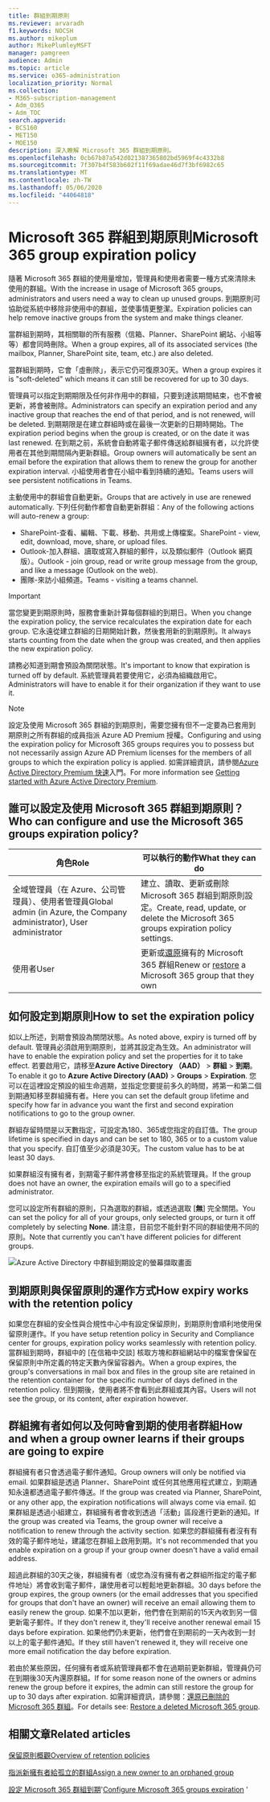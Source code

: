 ```yaml
---
title: 群組到期原則
ms.reviewer: arvaradh
f1.keywords: NOCSH
ms.author: mikeplum
author: MikePlumleyMSFT
manager: pamgreen
audience: Admin
ms.topic: article
ms.service: o365-administration
localization_priority: Normal
ms.collection:
- M365-subscription-management
- Adm_O365
- Adm_TOC
search.appverid:
- BCS160
- MET150
- MOE150
description: 深入瞭解 Microsoft 365 群組到期原則。
ms.openlocfilehash: 0cb67b87a542d021387365802bd5969f4c4332b8
ms.sourcegitcommit: 7f307b4f583b602f11f69adae46d7f3bf6982c65
ms.translationtype: MT
ms.contentlocale: zh-TW
ms.lasthandoff: 05/06/2020
ms.locfileid: "44064818"
---
```

# <a name="microsoft-365-group-expiration-policy"></a><span data-ttu-id="c11ea-103">Microsoft 365 群組到期原則</span><span class="sxs-lookup"><span data-stu-id="c11ea-103">Microsoft 365 group expiration policy</span></span>

<span data-ttu-id="c11ea-104">隨著 Microsoft 365 群組的使用量增加，管理員和使用者需要一種方式來清除未使用的群組。</span><span class="sxs-lookup"><span data-stu-id="c11ea-104">With the increase in usage of Microsoft 365 groups, administrators and users need a way to clean up unused groups.</span></span> <span data-ttu-id="c11ea-105">到期原則可協助從系統中移除非使用中的群組，並使事情更整潔。</span><span class="sxs-lookup"><span data-stu-id="c11ea-105">Expiration policies can help remove inactive groups from the system and make things cleaner.</span></span>

<span data-ttu-id="c11ea-106">當群組到期時，其相關聯的所有服務（信箱、Planner、SharePoint 網站、小組等等）都會同時刪除。</span><span class="sxs-lookup"><span data-stu-id="c11ea-106">When a group expires, all of its associated services (the mailbox, Planner, SharePoint site, team, etc.) are also deleted.</span></span>

<span data-ttu-id="c11ea-107">當群組到期時，它會「虛刪除」，表示它仍可復原30天。</span><span class="sxs-lookup"><span data-stu-id="c11ea-107">When a group expires it is "soft-deleted" which means it can still be recovered for up to 30 days.</span></span>

<span data-ttu-id="c11ea-108">管理員可以指定到期期限及任何非作用中的群組，只要到達該期間結束，也不會被更新，將會被刪除。</span><span class="sxs-lookup"><span data-stu-id="c11ea-108">Administrators can specify an expiration period and any inactive group that reaches the end of that period, and is not renewed, will be deleted.</span></span> <span data-ttu-id="c11ea-109">到期期限是在建立群組時或在最後一次更新的日期時開始。</span><span class="sxs-lookup"><span data-stu-id="c11ea-109">The expiration period begins when the group is created, or on the date it was last renewed.</span></span> <span data-ttu-id="c11ea-110">在到期之前，系統會自動將電子郵件傳送給群組擁有者，以允許使用者在其他到期間隔內更新群組。</span><span class="sxs-lookup"><span data-stu-id="c11ea-110">Group owners will automatically be sent an email before the expiration that allows them to renew the group for another expiration interval.</span></span> <span data-ttu-id="c11ea-111">小組使用者會在小組中看到持續的通知。</span><span class="sxs-lookup"><span data-stu-id="c11ea-111">Teams users will see persistent notifications in Teams.</span></span>

<span data-ttu-id="c11ea-112">主動使用中的群組會自動更新。</span><span class="sxs-lookup"><span data-stu-id="c11ea-112">Groups that are actively in use are renewed automatically.</span></span> <span data-ttu-id="c11ea-113">下列任何動作都會自動更新群組：</span><span class="sxs-lookup"><span data-stu-id="c11ea-113">Any of the following actions will auto-renew a group:</span></span>
- <span data-ttu-id="c11ea-114">SharePoint-查看、編輯、下載、移動、共用或上傳檔案。</span><span class="sxs-lookup"><span data-stu-id="c11ea-114">SharePoint - view, edit, download, move, share, or upload files.</span></span>
- <span data-ttu-id="c11ea-115">Outlook-加入群組、讀取或寫入群組的郵件，以及類似郵件（Outlook 網頁版）。</span><span class="sxs-lookup"><span data-stu-id="c11ea-115">Outlook - join group, read or write group message from the group, and like a message (Outlook on the web).</span></span>
- <span data-ttu-id="c11ea-116">團隊-來訪小組頻道。</span><span class="sxs-lookup"><span data-stu-id="c11ea-116">Teams - visiting a teams channel.</span></span>

> [!IMPORTANT]
> <span data-ttu-id="c11ea-117">當您變更到期原則時，服務會重新計算每個群組的到期日。</span><span class="sxs-lookup"><span data-stu-id="c11ea-117">When you change the expiration policy, the service recalculates the expiration date for each group.</span></span> <span data-ttu-id="c11ea-118">它永遠從建立群組的日期開始計數，然後套用新的到期原則。</span><span class="sxs-lookup"><span data-stu-id="c11ea-118">It always starts counting from the date when the group was created, and then applies the new expiration policy.</span></span>

<span data-ttu-id="c11ea-119">請務必知道到期會預設為關閉狀態。</span><span class="sxs-lookup"><span data-stu-id="c11ea-119">It's important to know that expiration is turned off by default.</span></span> <span data-ttu-id="c11ea-120">系統管理員若要使用它，必須為組織啟用它。</span><span class="sxs-lookup"><span data-stu-id="c11ea-120">Administrators will have to enable it for their organization if they want to use it.</span></span>

> [!NOTE]
> <span data-ttu-id="c11ea-121">設定及使用 Microsoft 365 群組的到期原則，需要您擁有但不一定要為已套用到期原則之所有群組的成員指派 Azure AD Premium 授權。</span><span class="sxs-lookup"><span data-stu-id="c11ea-121">Configuring and using the expiration policy for Microsoft 365 groups requires you to possess but not necessarily assign Azure AD Premium licenses for the members of all groups to which the expiration policy is applied.</span></span> <span data-ttu-id="c11ea-122">如需詳細資訊，請參閱[Azure Active Directory Premium 快速](https://docs.microsoft.com/azure/active-directory/active-directory-get-started-premium)入門。</span><span class="sxs-lookup"><span data-stu-id="c11ea-122">For more information see [Getting started with Azure Active Directory Premium](https://docs.microsoft.com/azure/active-directory/active-directory-get-started-premium).</span></span>

## <a name="who-can-configure-and-use-the-microsoft-365-groups-expiration-policy"></a><span data-ttu-id="c11ea-123">誰可以設定及使用 Microsoft 365 群組到期原則？</span><span class="sxs-lookup"><span data-stu-id="c11ea-123">Who can configure and use the Microsoft 365 groups expiration policy?</span></span>

|<span data-ttu-id="c11ea-124">角色</span><span class="sxs-lookup"><span data-stu-id="c11ea-124">Role</span></span>|<span data-ttu-id="c11ea-125">可以執行的動作</span><span class="sxs-lookup"><span data-stu-id="c11ea-125">What they can do</span></span>|
|---------|---------|
|<span data-ttu-id="c11ea-126">全域管理員（在 Azure、公司管理員）、使用者管理員</span><span class="sxs-lookup"><span data-stu-id="c11ea-126">Global admin (in Azure, the Company administrator), User administrator</span></span>|<span data-ttu-id="c11ea-127">建立、讀取、更新或刪除 Microsoft 365 群組到期原則設定。</span><span class="sxs-lookup"><span data-stu-id="c11ea-127">Create, read, update, or delete the Microsoft 365 groups expiration policy settings.</span></span>|
|<span data-ttu-id="c11ea-128">使用者</span><span class="sxs-lookup"><span data-stu-id="c11ea-128">User</span></span>|<span data-ttu-id="c11ea-129">更新或[還原](https://docs.microsoft.com/azure/active-directory/users-groups-roles/groups-restore-deleted)擁有的 Microsoft 365 群組</span><span class="sxs-lookup"><span data-stu-id="c11ea-129">Renew or [restore](https://docs.microsoft.com/azure/active-directory/users-groups-roles/groups-restore-deleted) a Microsoft 365 group that they own</span></span>|

## <a name="how-to-set-the-expiration-policy"></a><span data-ttu-id="c11ea-130">如何設定到期原則</span><span class="sxs-lookup"><span data-stu-id="c11ea-130">How to set the expiration policy</span></span>

<span data-ttu-id="c11ea-131">如以上所述，到期會預設為關閉狀態。</span><span class="sxs-lookup"><span data-stu-id="c11ea-131">As noted above, expiry is turned off by default.</span></span> <span data-ttu-id="c11ea-132">管理員必須啟用到期原則，並將其設定為生效。</span><span class="sxs-lookup"><span data-stu-id="c11ea-132">An administrator will have to enable the expiration policy and set the properties for it to take effect.</span></span> <span data-ttu-id="c11ea-133">若要啟用它，請移至**Azure Active Directory （AAD）** > **群組** > **到期**。</span><span class="sxs-lookup"><span data-stu-id="c11ea-133">To enable it go to **Azure Active Directory (AAD)** > **Groups** > **Expiration**.</span></span> <span data-ttu-id="c11ea-134">您可以在這裡設定預設的組生命週期，並指定您要提前多久的時間，將第一和第二個到期通知移至群組擁有者。</span><span class="sxs-lookup"><span data-stu-id="c11ea-134">Here you can set the default group lifetime and specify how far in advance you want the first and second expiration notifications to go to the group owner.</span></span>

<span data-ttu-id="c11ea-135">群組存留時間是以天數指定，可設定為180、365或您指定的自訂值。</span><span class="sxs-lookup"><span data-stu-id="c11ea-135">The group lifetime is specified in days and can be set to 180, 365 or to a custom value that you specify.</span></span> <span data-ttu-id="c11ea-136">自訂值至少必須是30天。</span><span class="sxs-lookup"><span data-stu-id="c11ea-136">The custom value has to be at least 30 days.</span></span>

<span data-ttu-id="c11ea-137">如果群組沒有擁有者，到期電子郵件將會移至指定的系統管理員。</span><span class="sxs-lookup"><span data-stu-id="c11ea-137">If the group does not have an owner, the expiration emails will go to a specified administrator.</span></span>

<span data-ttu-id="c11ea-138">您可以設定所有群組的原則，只為選取的群組，或透過選取 [**無**] 完全關閉。</span><span class="sxs-lookup"><span data-stu-id="c11ea-138">You can set the policy for all of your groups, only selected groups, or turn it off completely by selecting **None**.</span></span> <span data-ttu-id="c11ea-139">請注意，目前您不能針對不同的群組使用不同的原則。</span><span class="sxs-lookup"><span data-stu-id="c11ea-139">Note that currently you can't have different policies for different groups.</span></span>

![Azure Active Directory 中群組到期設定的螢幕擷取畫面](../../media/azure-groups-expiration-settings.png)

## <a name="how-expiry-works-with-the-retention-policy"></a><span data-ttu-id="c11ea-141">到期原則與保留原則的運作方式</span><span class="sxs-lookup"><span data-stu-id="c11ea-141">How expiry works with the retention policy</span></span>

<span data-ttu-id="c11ea-142">如果您在群組的安全性與合規性中心中有設定保留原則，到期原則會順利地使用保留原則運作。</span><span class="sxs-lookup"><span data-stu-id="c11ea-142">If you have setup retention policy in Security and Compliance center for groups, expiration policy works seamlessly with retention policy.</span></span> <span data-ttu-id="c11ea-143">當群組到期時，群組中的 [在信箱中交談] 核取方塊和群組網站中的檔案會保留在保留原則中所定義的特定天數內保留容器內。</span><span class="sxs-lookup"><span data-stu-id="c11ea-143">When a group expires, the group's conversations in mail box and files in the group site are retained in the retention container for the specific number of days defined in the retention policy.</span></span> <span data-ttu-id="c11ea-144">但到期後，使用者將不會看到此群組或其內容。</span><span class="sxs-lookup"><span data-stu-id="c11ea-144">Users will not see the group, or its content, after expiration however.</span></span>

## <a name="how-and-when-a-group-owner-learns-if-their-groups-are-going-to-expire"></a><span data-ttu-id="c11ea-145">群組擁有者如何以及何時會到期的使用者群組</span><span class="sxs-lookup"><span data-stu-id="c11ea-145">How and when a group owner learns if their groups are going to expire</span></span>

<span data-ttu-id="c11ea-146">群組擁有者只會透過電子郵件通知。</span><span class="sxs-lookup"><span data-stu-id="c11ea-146">Group owners will only be notified via email.</span></span> <span data-ttu-id="c11ea-147">如果群組是透過 Planner、SharePoint 或任何其他應用程式建立，到期通知永遠都透過電子郵件傳送。</span><span class="sxs-lookup"><span data-stu-id="c11ea-147">If the group was created via Planner, SharePoint, or any other app, the expiration notifications will always come via email.</span></span> <span data-ttu-id="c11ea-148">如果群組是透過小組建立，群組擁有者會收到透過「活動」區段進行更新的通知。</span><span class="sxs-lookup"><span data-stu-id="c11ea-148">If the group was created via Teams, the group owner will receive a notification to renew through the activity section.</span></span> <span data-ttu-id="c11ea-149">如果您的群組擁有者沒有有效的電子郵件地址，建議您在群組上啟用到期。</span><span class="sxs-lookup"><span data-stu-id="c11ea-149">It's not recommended that you enable expiration on a group if your group owner doesn't have a valid email address.</span></span>

<span data-ttu-id="c11ea-150">超過此群組的30天之後，群組擁有者（或您為沒有擁有者之群組所指定的電子郵件地址）將會收到電子郵件，讓使用者可以輕鬆地更新群組。</span><span class="sxs-lookup"><span data-stu-id="c11ea-150">30 days before the group expires, the group owners (or the email addresses that you specified for groups that don't have an owner) will receive an email allowing them to easily renew the group.</span></span> <span data-ttu-id="c11ea-151">如果不加以更新，他們會在到期前的15天內收到另一個更新電子郵件。</span><span class="sxs-lookup"><span data-stu-id="c11ea-151">If they don't renew it, they'll receive another renewal email 15 days before expiration.</span></span> <span data-ttu-id="c11ea-152">如果他們仍未更新，他們會在到期前的一天內收到一封以上的電子郵件通知。</span><span class="sxs-lookup"><span data-stu-id="c11ea-152">If they still haven't renewed it, they will receive one more email notification the day before expiration.</span></span>

<span data-ttu-id="c11ea-153">若由於某些原因，任何擁有者或系統管理員都不會在過期前更新群組，管理員仍可在到期後30天內還原群組。</span><span class="sxs-lookup"><span data-stu-id="c11ea-153">If for some reason none of the owners or admins renew the group before it expires, the admin can still restore the group for up to 30 days after expiration.</span></span> <span data-ttu-id="c11ea-154">如需詳細資訊，請參閱：[還原已刪除的 Microsoft 365 群組](https://docs.microsoft.com/microsoft-365/admin/create-groups/restore-deleted-group)。</span><span class="sxs-lookup"><span data-stu-id="c11ea-154">For details see: [Restore a deleted Microsoft 365 group](https://docs.microsoft.com/microsoft-365/admin/create-groups/restore-deleted-group).</span></span>

## <a name="related-articles"></a><span data-ttu-id="c11ea-155">相關文章</span><span class="sxs-lookup"><span data-stu-id="c11ea-155">Related articles</span></span>

[<span data-ttu-id="c11ea-156">保留原則概觀</span><span class="sxs-lookup"><span data-stu-id="c11ea-156">Overview of retention policies</span></span>](https://docs.microsoft.com/microsoft-365/compliance/retention-policies)

[<span data-ttu-id="c11ea-157">指派新擁有者給孤立的群組</span><span class="sxs-lookup"><span data-stu-id="c11ea-157">Assign a new owner to an orphaned group</span></span>](https://support.microsoft.com/en-us/office/assign-a-new-owner-to-an-orphaned-group-86bb3db6-8857-45d1-95c8-f6d540e45732)

<span data-ttu-id="c11ea-158">[設定 Microsoft 365 群組到期](https://docs.microsoft.com/azure/active-directory/active-directory-groups-lifecycle-azure-portal)'</span><span class="sxs-lookup"><span data-stu-id="c11ea-158">[Configure Microsoft 365 groups expiration](https://docs.microsoft.com/azure/active-directory/active-directory-groups-lifecycle-azure-portal) '</span></span>
